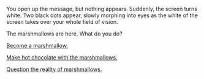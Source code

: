 You open up the message, but nothing appears. Suddenly, the screen turns 
white. Two black dots appear, slowly morphing into eyes as the white of
the screen takes over your whole field of vision. 

The marshmallows are here. What do you do?

[Become a marshmallow.](becomemarshmallow.md)

[Make hot chocolate with the marshmallows.](makehotchocolate.md)

[Question the reality of marshmallows.](real-marshmallows.md)
